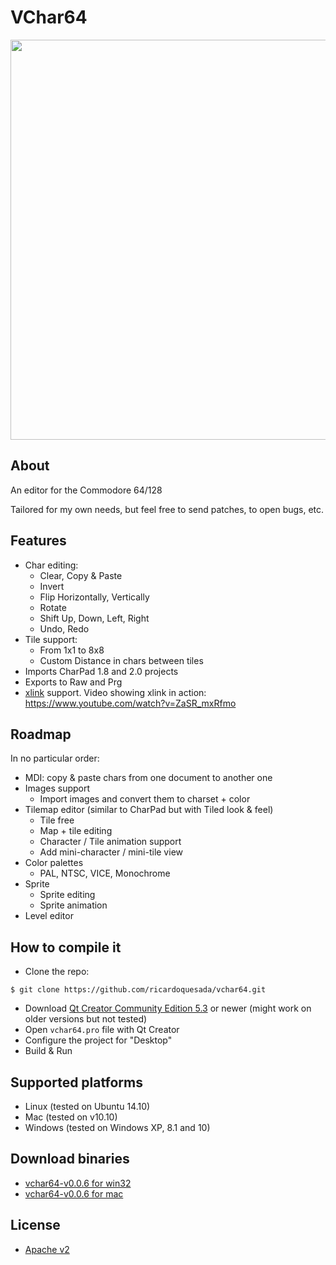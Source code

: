 # VChar64

<img src="https://lh3.googleusercontent.com/-mVvZaASgcec/Vdyeno_jJjI/AAAAAAABTwg/UveprioNQnQ/s640-Ic42/vchar64-0.0.6.png" width=640>

## About

An editor for the Commodore 64/128

Tailored for my own needs, but feel free to send patches, to open bugs, etc.

## Features

* Char editing: 
    * Clear, Copy & Paste
    * Invert
    * Flip Horizontally, Vertically
    * Rotate
    * Shift Up, Down, Left, Right
    * Undo, Redo
* Tile support:
    * From 1x1 to 8x8
    * Custom Distance in chars between tiles
* Imports CharPad 1.8 and 2.0 projects
* Exports to Raw and Prg
* [xlink](http://henning-bekel.de/xlink/) support. Video showing xlink in action: https://www.youtube.com/watch?v=ZaSR_mxRfmo

## Roadmap

In no particular order:

* MDI: copy & paste chars from one document to another one
* Images support
   * Import images and convert them to charset + color
* Tilemap editor (similar to CharPad but with Tiled look & feel)
   * Tile free
   * Map + tile editing
   * Character / Tile animation support
   * Add mini-character / mini-tile view
* Color palettes
   * PAL, NTSC, VICE, Monochrome
* Sprite
   * Sprite editing
   * Sprite animation
* Level editor

## How to compile it

* Clone the repo:

```
$ git clone https://github.com/ricardoquesada/vchar64.git
```

* Download [Qt Creator Community Edition 5.3](http://www.qt.io/download/) or newer (might work on older versions but not tested)
* Open `vchar64.pro` file with Qt Creator
* Configure the project for "Desktop"
* Build & Run

## Supported platforms

* Linux (tested on Ubuntu 14.10)
* Mac (tested on v10.10)
* Windows (tested on Windows XP, 8.1 and 10)

## Download binaries

* [vchar64-v0.0.6 for win32](https://www.dropbox.com/s/npitf789mp5gvsl/vchar-0.0.6.zip?dl=0)
* [vchar64-v0.0.6 for mac](https://www.dropbox.com/s/3jrf82edlxvjzn9/vchar64-0.0.6.dmg?dl=0)

## License

* [Apache v2](http://www.apache.org/licenses/LICENSE-2.0)

